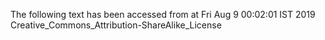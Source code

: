 The following text has been accessed from at Fri Aug 9 00:02:01 IST 2019
Creative_Commons_Attribution-ShareAlike_License
